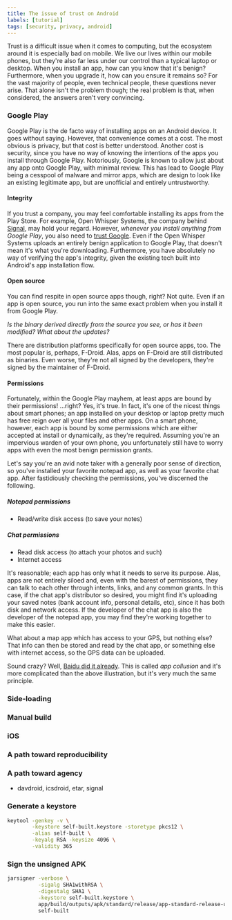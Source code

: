 ```yaml
---
title: The issue of trust on Android
labels: [tutorial]
tags: [security, privacy, android]
---
```


Trust is a difficult issue when it comes to computing, but the ecosystem
around it is especially bad on mobile. We live our lives within our mobile
phones, but they're also far less under our control than a typical laptop or
desktop. When you install an app, how can you know that it's benign? Furthermore,
when you upgrade it, how can you ensure it remains so? For the vast majority of
people, even technical people, these questions never arise. That alone isn't the
problem though; the real problem is that, when considered, the answers aren't very convincing.

### Google Play
Google Play is the de facto way of installing apps on an Android device. It goes
without saying. However, that convenience comes at a cost. The most obvious is
privacy, but that cost is better understood. Another cost is security, since
you have no way of knowing the intentions of the apps you install through Google
Play. Notoriously, Google is known to allow just about any app onto Google Play,
with minimal review. This has lead to Google Play being a cesspool of malware
and mirror apps, which are design to look like an existing legitimate app, but
are unofficial and entirely untrustworthy.

#### Integrity
If you trust a company, you may feel comfortable installing its apps from the
Play Store. For example, Open Whisper Systems, the company behind
[Signal](https://signal.org/), may hold your regard. However, *whenever you
install anything from Google Play*, you also need to [trust
Google](https://www.expressvpn.com/blog/google-play-targeted-by-nsa/). Even if
the Open Whisper Systems uploads an entirely benign application to Google Play, that doesn't
mean it's what you're downloading. Furthermore, you have absolutely no way of
verifying the app's integrity, given the existing tech built into Android's app
installation flow.

#### Open source
You can find respite in open source apps though, right? Not quite. Even if an
app is open source, you run into the same exact problem when you install it from
Google Play.

*Is the binary derived directly from the source you see, or has it
been modified? What about the updates?*

There are distribution platforms specifically for open source apps, too. The
most popular is, perhaps, F-Droid.  Alas, apps on F-Droid are still distributed
as binaries. Even worse, they're not all signed by the developers, they're
signed by the maintainer of F-Droid.

#### Permissions
Fortunately, within the Google Play mayhem, at least apps are bound by their
permissions! …right? Yes, it's true. In fact, it's one of the nicest things
about smart phones; an app installed on your desktop or laptop pretty much has
free reign over all your files and other apps. On a smart phone, however, each
app is bound by some permissions which are either accepted at install or
dynamically, as they're required. Assuming you're an impervious warden of your
own phone, you unfortunately still have to worry apps with even the most benign
permission grants.

Let's say you're an avid note taker with a generally poor sense of direction, so you've installed your favorite notepad app, as well as your favorite chat app. After fastidiously checking the permissions, you've discerned the following.

##### Notepad permissions
* Read/write disk access (to save your notes)

##### Chat permissions
* Read disk access (to attach your photos and such)
* Internet access

It's reasonable; each app has only what it needs to serve its purpose.  Alas,
apps are not entirely siloed and, even with the barest of permissions, they can
talk to each other through intents, links, and any common grants. In this case,
if the chat app's distributor so desired, you might find it's uploading your
saved notes (bank account info, personal details, etc), since it has both disk
and network access. If the developer of the chat app is also the developer of
the notepad app, you may find they're working together to make this easier.

What about a map app which has access to your GPS, but nothing else? That info
can then be stored and read by the chat app, or something else with internet
access, so the GPS data can be uploaded.

Sound crazy? Well, [Baidu did it
already](https://www.virusbulletin.com/blog/2018/03/vb2016-paper-wild-android-collusions/). This is called *app collusion* and it's more complicated than the above illustration, but it's very much the same principle.

### Side-loading
### Manual build
### iOS
### A path toward reproducibility
### A path toward agency


























* davdroid, icsdroid, etar, signal

### Generate a keystore

```bash
keytool -genkey -v \
        -keystore self-built.keystore -storetype pkcs12 \
        -alias self-built \
        -keyalg RSA -keysize 4096 \
        -validity 365 
```

### Sign the unsigned APK
```bash
jarsigner -verbose \
          -sigalg SHA1withRSA \
          -digestalg SHA1 \
          -keystore self-built.keystore \
          app/build/outputs/apk/standard/release/app-standard-release-unsigned.apk \
          self-built
```
